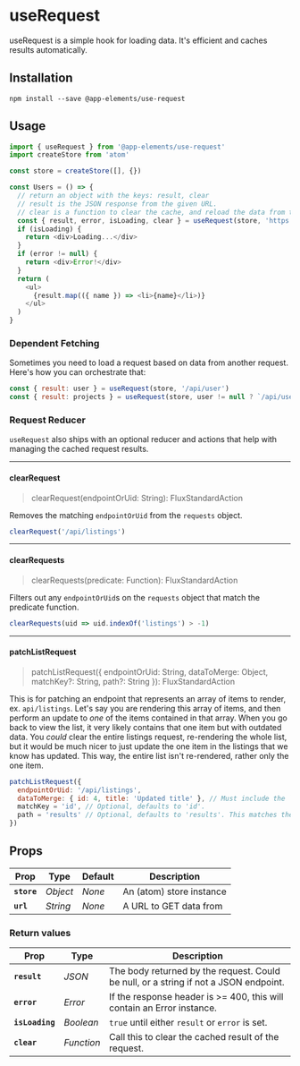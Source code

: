 # useRequest

useRequest is a simple hook for loading data. It's efficient and caches results automatically.

## Installation

`npm install --save @app-elements/use-request`

## Usage

```javascript
import { useRequest } from '@app-elements/use-request'
import createStore from 'atom'

const store = createStore([], {})

const Users = () => {
  // return an object with the keys: result, clear
  // result is the JSON response from the given URL.
  // clear is a function to clear the cache, and reload the data from the URL.
  const { result, error, isLoading, clear } = useRequest(store, 'https://jsonplaceholder.typicode.com/users')
  if (isLoading) {
    return <div>Loading...</div>
  }
  if (error != null) {
    return <div>Error!</div>
  }
  return (
    <ul>
      {result.map(({ name }) => <li>{name}</li>)}
    </ul>
  )
}
```

### Dependent Fetching

Sometimes you need to load a request based on data from another request. Here's how you can orchestrate that:

```javascript
const { result: user } = useRequest(store, '/api/user')
const { result: projects } = useRequest(store, user != null ? `/api/user/${user.id}/projects` : null)
```

### Request Reducer

`useRequest` also ships with an optional reducer and actions that help with
managing the cached request results.

---
#### clearRequest

> clearRequest(endpointOrUid: String): FluxStandardAction

Removes the matching `endpointOrUid` from the `requests` object.

```javascript
clearRequest('/api/listings')
```

---
#### clearRequests

> clearRequests(predicate: Function): FluxStandardAction

Filters out any `endpointOrUid`s on the `requests` object that match the predicate function.

```javascript
clearRequests(uid => uid.indexOf('listings') > -1)
```

---
#### patchListRequest

> patchListRequest({ endpointOrUid: String, dataToMerge: Object, matchKey?: String, path?: String }): FluxStandardAction

This is for patching an endpoint that represents an array of items to render, ex. `api/listings`. Let's say you are rendering this array of items, and then perform an update to _one_ of the items contained in that array. When you go back to view the list, it very likely contains that one item but with outdated data. You _could_ clear the entire listings request, re-rendering the whole list, but it would be much nicer to just update the one item in the listings that we know has updated. This way, the entire list isn't re-rendered, rather only the one item.

```javascript
patchListRequest({
  endpointOrUid: '/api/listings',
  dataToMerge: { id: 4, title: 'Updated title' }, // Must include the `matchKey` value. In this case, `id: 4`.
  matchKey = 'id', // Optional, defaults to 'id'.
  path = 'results' // Optional, defaults to 'results'. This matches the response shape of Django-Rest-Framework. It should be the path to the actual array data returned in the API response.
})
```

## Props

| Prop                   | Type       | Default       | Description         |
|------------------------|------------|---------------|---------------------|
| **`store`**            | _Object_   | _None_        | An (atom) store instance
| **`url`**              | _String_   | _None_        | A URL to GET data from


### Return values

| Prop                   | Type       | Description         |
|------------------------|------------|---------------------|
| **`result`**           | _JSON_     | The body returned by the request. Could be null, or a string if not a JSON endpoint.
| **`error`**            | _Error_    | If the response header is >= 400, this will contain an Error instance.
| **`isLoading`**        | _Boolean_  | `true` until either `result` or `error` is set.
| **`clear`**            | _Function_ | Call this to clear the cached result of the request.

